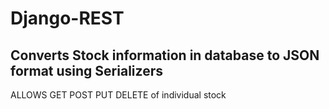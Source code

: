 # Django-REST
## Converts Stock information in database to JSON format using Serializers

ALLOWS
GET
POST
PUT
DELETE of individual stock
